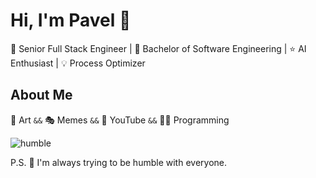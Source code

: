 # Hi, I'm Pavel :robot:

👷 Senior Full Stack Engineer | 🔬 Bachelor of Software Engineering | ⭐ AI Enthusiast | 💡 Process Optimizer

## About Me

🎨 Art `&&` 🎭 Memes `&&` 👀 YouTube `&&` 🧑‍💻 Programming

![humble](https://www.dropbox.com/scl/fi/6k2p6jo65jxn795lwlm0a/wonderful.png?rlkey=74uw4nx99g78zdvbaz7z863f9&raw=1)

P.S. 🌝 I'm always trying to be humble with everyone.
